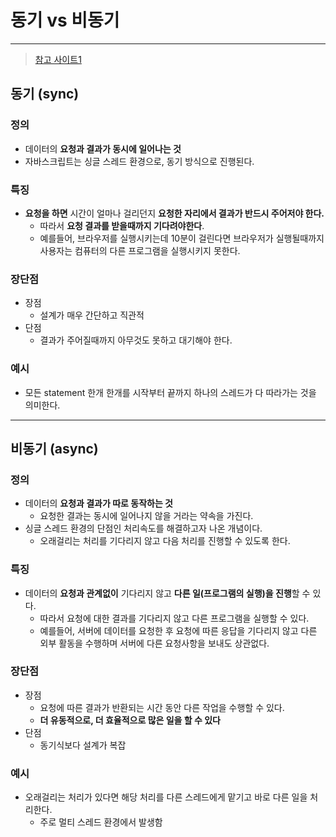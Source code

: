 # 동기 vs 비동기

---

> [참고 사이트1](https://springfall.cc/article/2022-11/easy-promise-async-await)

## 동기 (sync)

### 정의

- 데이터의 **요청과 결과가 동시에 일어나는 것** 
- 자바스크립트는 싱글 스레드 환경으로, 동기 방식으로 진행된다. 

### 특징 

- **요청을 하면** 시간이 얼마나 걸리던지 **요청한 자리에서 결과가 반드시 주어저야 한다.**
  - 따라서 **요청 결과를 받을때까지 기다려야한다**. 
  - 예를들어, 브라우저를 실행시키는데 10분이 걸린다면 브라우저가 실행될때까지 사용자는 컴퓨터의 다른 프로그램을 실행시키지 못한다. 

### 장단점

- 장점
  - 설계가 매우 간단하고 직관적
- 단점
  - 결과가 주어질때까지 아무것도 못하고 대기해야 한다. 

### 예시

- 모든 statement 한개 한개를 시작부터 끝까지 하나의 스레드가 다 따라가는 것을 의미한다.

---

## 비동기 (async)

### 정의

- 데이터의 **요청과 결과가 따로 동작하는 것** 
  - 요청한 결과는 동시에 일어나지 않을 거라는 약속을 가진다. 
- 싱글 스레드 환경의 단점인 처리속도를 해결하고자 나온 개념이다. 
  - 오래걸리는 처리를 기다리지 않고 다음 처리를 진행할 수 있도록 한다. 


### 특징 

- 데이터의 **요청과 관계없이** 기다리지 않고 **다른 일(프로그램의 실행)을 진행**할 수 있다. 
  - 따라서 요청에 대한 결과를 기다리지 않고 다른 프로그램을 실행할 수 있다. 
  - 예를들어, 서버에 데이터를 요청한 후 요청에 따른 응답을 기다리지 않고 다른 외부 활동을 수행하며 서버에 다른 요청사항을 보내도 상관없다. 

### 장단점

- 장점
  - 요청에 따른 결과가 반환되는 시간 동안 다른 작업을 수행할 수 있다. 
  - **더 유동적으로, 더 효율적으로 많은 일을 할 수 있다**
- 단점
  - 동기식보다 설계가 복잡 

### 예시

- 오래걸리는 처리가 있다면 해당 처리를 다른 스레드에게 맡기고 바로 다른 일을 처리한다. 
  - 주로 멀티 스레드 환경에서 발생함 
